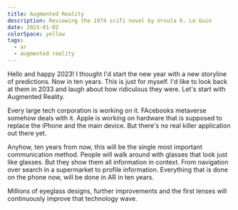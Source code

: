 ```yaml
---
title: Augmented Reality
description: Reviewing the 1974 scifi novel by Ursula K. Le Guin
date: 2023-01-02
colorSpace: yellow
tags:
  - ar
  - augmented reality
---
```


Hello and happy 2023! I thought I'd start the new year with a new storyline of
predictions. Now in ten years. This is just for myself. I'd like to look back at
them in 2033 and laugh about how ridiculous they were. Let's start with
Augmented Reality.

Every large tech corporation is working on it. FAcebooks metaverse somehow deals
with it. Apple is working on hardware that is supposed to replace the iPhone and
the main device. But there's no real killer application out there yet.

Anyhow, ten years from now, this will be the single most important communication
method. People will walk around with glasses that look just like glasses. But
they show them all information in context. From navigation over search in a
supermarket to profile information. Everything that is done on the phone now,
will be done in AR in ten years.

Millions of eyeglass designs, further improvements and the first lenses will
continuously improve that technology wave.

